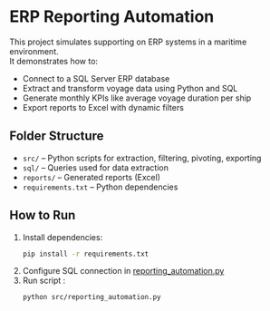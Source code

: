 # ERP Reporting Automation

This project simulates supporting on ERP systems in a maritime environment.  
It demonstrates how to:

- Connect to a SQL Server ERP database
- Extract and transform voyage data using Python and SQL
- Generate monthly KPIs like average voyage duration per ship
- Export reports to Excel with dynamic filters

## Folder Structure

- `src/` – Python scripts for extraction, filtering, pivoting, exporting
- `sql/` – Queries used for data extraction
- `reports/` – Generated reports (Excel)
- `requirements.txt` – Python dependencies

## How to Run

1. Install dependencies:
   ```bash
   pip install -r requirements.txt

2. Configure SQL connection in [reporting_automation.py](src/reporting_automation.py)
3. Run script :
   ```bash
   python src/reporting_automation.py
